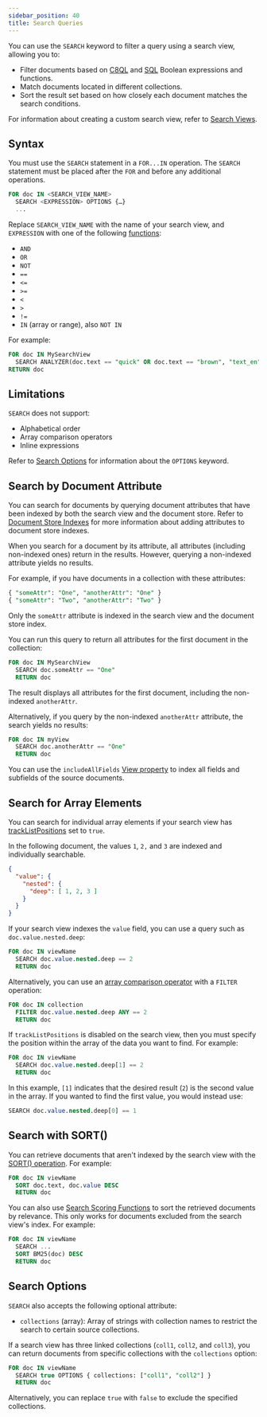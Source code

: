 ```yaml
---
sidebar_position: 40
title: Search Queries
---
```


You can use the `SEARCH` keyword to filter a query using a search view, allowing you to:

- Filter documents based on [C8QL](../../queries/c8ql/index.md) and [SQL](../../queries/sql/index.md) Boolean expressions and functions.
- Match documents located in different collections.
- Sort the result set based on how closely each document matches the search conditions.

For information about creating a custom search view, refer to [Search Views](/search/views/index.md).

## Syntax

You must use the `SEARCH` statement in a `FOR...IN` operation. The `SEARCH` statement must be placed after the `FOR` and before any additional operations.

```sql
FOR doc IN <SEARCH_VIEW_NAME>
  SEARCH <EXPRESSION> OPTIONS {…}
  ...
```

Replace `SEARCH_VIEW_NAME` with the name of your search view, and `EXPRESSION` with one of the following [functions](search-functions.md):

- `AND`
- `OR`
- `NOT`
- `==`
- `<=`
- `>=`
- `<`
- `>`
- `!=`
- `IN` (array or range), also `NOT IN`

For example:

```sql
FOR doc IN MySearchView
  SEARCH ANALYZER(doc.text == "quick" OR doc.text == "brown", "text_en") OPTIONS { collections: ["coll1", "coll2"] }
RETURN doc
```

## Limitations

`SEARCH` does not support:

- Alphabetical order
- Array comparison operators
- Inline expressions

Refer to [Search Options](#search-options) for information about the `OPTIONS` keyword.

## Search by Document Attribute

You can search for documents by querying document attributes that have been indexed by both the search view and the document store. Refer to [Document Store Indexes](../../collections/documents/document-store-indexes.md) for more information about adding attributes to document store indexes.

When you search for a document by its attribute, all attributes (including non-indexed ones) return in the results. However, querying a non-indexed attribute yields no results.

For example, if you have documents in a collection with these attributes:

```sql
{ "someAttr": "One", "anotherAttr": "One" }
{ "someAttr": "Two", "anotherAttr": "Two" }
```

Only the `someAttr` attribute is indexed in the search view and the document store index.

You can run this query to return all attributes for the first document in the collection:

```sql
FOR doc IN MySearchView
  SEARCH doc.someAttr == "One"
  RETURN doc
```

The result displays all attributes for the first document, including the non-indexed `anotherAttr`.

Alternatively, if you query by the non-indexed `anotherAttr` attribute, the search yields no results:

```sql
FOR doc IN myView
  SEARCH doc.anotherAttr == "One"
  RETURN doc
```

You can use the `includeAllFields` [View property](../views/optional-properties.md) to index all fields and subfields of the source documents.

## Search for Array Elements

You can search for individual array elements if your search view has [trackListPositions](../views/optional-properties.md) set to `true`.

In the following document, the values `1`, `2,` and `3` are indexed and individually searchable.

```json
{
  "value": {
    "nested": {
      "deep": [ 1, 2, 3 ]
    }
  }
}
```

If your search view indexes the `value` field, you can use a query such as `doc.value.nested.deep`:

```sql
FOR doc IN viewName
  SEARCH doc.value.nested.deep == 2
  RETURN doc
```

Alternatively, you can use an [array comparison operator](../../queries/c8ql/operators.md#array-comparison-operators) with a `FILTER` operation:

```sql
FOR doc IN collection
  FILTER doc.value.nested.deep ANY == 2
  RETURN doc
```

If `trackListPositions` is disabled on the search view, then you must specify the position within the array of the data you want to find. For example:

```sql
FOR doc IN viewName
  SEARCH doc.value.nested.deep[1] == 2
  RETURN doc
```

In this example, `[1]` indicates that the desired result (`2`) is the second value in the array. If you wanted to find the first value, you would instead use:

```sql
SEARCH doc.value.nested.deep[0] == 1
```

## Search with SORT()

You can retrieve documents that aren't indexed by the search view with the [SORT() operation](../../queries/c8ql/operations/sort.md). For example:

```sql
FOR doc IN viewName
  SORT doc.text, doc.value DESC
  RETURN doc
```

You can also use [Search Scoring Functions](search-functions.md#scoring-functions) to sort the retrieved documents by relevance. This only works for documents excluded from the search view's index. For example:

```sql
FOR doc IN viewName
  SEARCH ...
  SORT BM25(doc) DESC
  RETURN doc
```

## Search Options

`SEARCH` also accepts the following optional attribute:

- `collections` (array): Array of strings with collection names to restrict the search to certain source collections.

If a search view has three linked collections (`coll1`, `coll2`, and `coll3`), you can return documents from specific collections with the `collections` option:

```sql
FOR doc IN viewName
  SEARCH true OPTIONS { collections: ["coll1", "coll2"] }
  RETURN doc
```

Alternatively, you can replace `true` with `false` to exclude the specified collections.